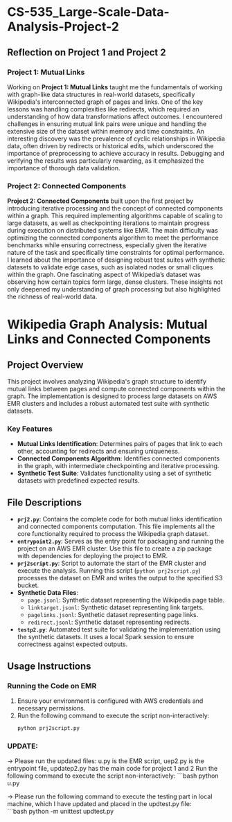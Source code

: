 # CS-535_Large-Scale-Data-Analysis-Project-2

## Reflection on Project 1 and Project 2

### Project 1: Mutual Links
Working on **Project 1: Mutual Links** taught me the fundamentals of working with graph-like data structures in real-world datasets, specifically Wikipedia's interconnected graph of pages and links. One of the key lessons was handling complexities like redirects, which required an understanding of how data transformations affect outcomes. I encountered challenges in ensuring mutual link pairs were unique and handling the extensive size of the dataset within memory and time constraints. An interesting discovery was the prevalence of cyclic relationships in Wikipedia data, often driven by redirects or historical edits, which underscored the importance of preprocessing to achieve accuracy in results. Debugging and verifying the results was particularly rewarding, as it emphasized the importance of thorough data validation.

### Project 2: Connected Components
**Project 2: Connected Components** built upon the first project by introducing iterative processing and the concept of connected components within a graph. This required implementing algorithms capable of scaling to large datasets, as well as checkpointing iterations to maintain progress during execution on distributed systems like EMR. The main difficulty was optimizing the connected components algorithm to meet the performance benchmarks while ensuring correctness, especially given the iterative nature of the task and specifically time constraints for optimal performance. I learned about the importance of designing robust test suites with synthetic datasets to validate edge cases, such as isolated nodes or small cliques within the graph. One fascinating aspect of Wikipedia’s dataset was observing how certain topics form large, dense clusters. These insights not only deepened my understanding of graph processing but also highlighted the richness of real-world data.


# Wikipedia Graph Analysis: Mutual Links and Connected Components

## Project Overview
This project involves analyzing Wikipedia's graph structure to identify mutual links between pages and compute connected components within the graph. The implementation is designed to process large datasets on AWS EMR clusters and includes a robust automated test suite with synthetic datasets.

### Key Features
- **Mutual Links Identification**: Determines pairs of pages that link to each other, accounting for redirects and ensuring uniqueness.
- **Connected Components Algorithm**: Identifies connected components in the graph, with intermediate checkpointing and iterative processing.
- **Synthetic Test Suite**: Validates functionality using a set of synthetic datasets with predefined expected results.

## File Descriptions
- **`prj2.py`**: Contains the complete code for both mutual links identification and connected components computation. This file implements all the core functionality required to process the Wikipedia graph dataset.
- **`entrypoint2.py`**: Serves as the entry point for packaging and running the project on an AWS EMR cluster. Use this file to create a zip package with dependencies for deploying the project to EMR.
- **`prj2script.py`**: Script to automate the start of the EMR cluster and execute the analysis. Running this script (`python prj2script.py`) processes the dataset on EMR and writes the output to the specified S3 bucket.
- **Synthetic Data Files**:
  - `page.jsonl`: Synthetic dataset representing the Wikipedia page table.
  - `linktarget.jsonl`: Synthetic dataset representing link targets.
  - `pagelinks.jsonl`: Synthetic dataset representing page links.
  - `redirect.jsonl`: Synthetic dataset representing redirects.
- **`testp2.py`**: Automated test suite for validating the implementation using the synthetic datasets. It uses a local Spark session to ensure correctness against expected outputs.

## Usage Instructions
### Running the Code on EMR
1. Ensure your environment is configured with AWS credentials and necessary permissions.
2. Run the following command to execute the script non-interactively:
   ```bash
   python prj2script.py

### UPDATE:
->  Please run the updated files: u.py is the EMR script, uep2.py is the entrypoint file, updatep2.py has the main code for project 1 and 2
    Run the following command to execute the script non-interactively:
    ```bash
    python u.py

->  Please run the following command to execute the testing part in local machine, which I have updated and placed in the updtest.py file:  
    ```bash
    python -m unittest updtest.py
